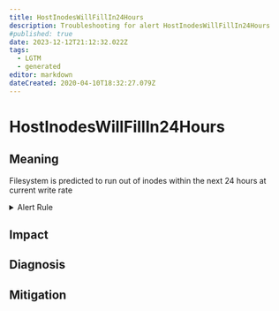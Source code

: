```yaml
---
title: HostInodesWillFillIn24Hours
description: Troubleshooting for alert HostInodesWillFillIn24Hours
#published: true
date: 2023-12-12T21:12:32.022Z
tags: 
  - LGTM
  - generated
editor: markdown
dateCreated: 2020-04-10T18:32:27.079Z
---
```


# HostInodesWillFillIn24Hours

## Meaning
[//]: # "Short paragraph that explains what the alert means"
Filesystem is predicted to run out of inodes within the next 24 hours at current write rate

<details>
  <summary>Alert Rule</summary>

{{% rule "host-and-hardware/node-exporter.yml" "HostInodesWillFillIn24Hours" %}}

{{% comment %}}

```yaml
alert: HostInodesWillFillIn24Hours
expr: (node_filesystem_files_free{fstype!="msdosfs"} / node_filesystem_files{fstype!="msdosfs"} * 100 < 10 and predict_linear(node_filesystem_files_free{fstype!="msdosfs"}[1h], 24 * 3600) < 0 and ON (instance, device, mountpoint) node_filesystem_readonly{fstype!="msdosfs"} == 0) * on(instance) group_left (nodename) node_uname_info{nodename=~".+"}
for: 2m
labels:
    severity: warning
annotations:
    summary: Host inodes will fill in 24 hours (instance {{ $labels.instance }})
    description: |-
        Filesystem is predicted to run out of inodes within the next 24 hours at current write rate
          VALUE = {{ $value }}
          LABELS = {{ $labels }}
    runbook: https://github.com/srerun/prometheus-alerts/blob/main/content/runbooks/node-exporter/HostInodesWillFillIn24Hours.md

```

{{% /comment %}}

</details>


## Impact
[//]: # "What could / will happen if the alert is not addressed"



## Diagnosis
[//]: # "Steps to take to identify the cause of the problem"



## Mitigation
[//]: # "The steps necessary to resolve the alert"
